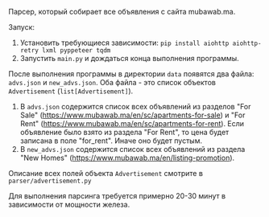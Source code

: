 Парсер, который собирает все объявления с сайта mubawab.ma.

Запуск:
1. Установить требующиеся зависимости: `pip install aiohttp aiohttp-retry lxml pyppeteer tqdm`
2. Запустить `main.py` и дождаться конца выполнения программы.

После выполнения программы в директории `data` появятся два файла: `advs.json` и `new_advs.json`. Оба файла - это список объектов `Advertisement` (`list[Advertisement]`).
1. В `advs.json` содержится список всех объявлений из разделов "For Sale" (https://www.mubawab.ma/en/sc/apartments-for-sale) и "For Rent" (https://www.mubawab.ma/en/sc/apartments-for-rent).
Если объявление было взято из раздела "For Rent", то цена будет записана в поле "for_rent". Иначе оно будет пустым.
2. В `new_advs.json` содержится список всех объявлений из раздела "New Homes" (https://www.mubawab.ma/en/listing-promotion).

Описание всех полей объекта `Advertisement` смотрите в `parser/advertisement.py`

Для выполнения парсинга требуется примерно 20-30 минут в зависимости от мощности железа.